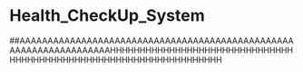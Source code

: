# Health_CheckUp_System

##AAAAAAAAAAAAAAAAAAAAAAAAAAAAAAAAAAAAAAAAAAAAAAAAAAAAAAAAAAAAAAAAAAAHHHHHHHHHHHHHHHHHHHHHHHHHHHHHHHHHHHHHHHHHHHHHHHHHHHHHHHHHHHHHHHHHHH
